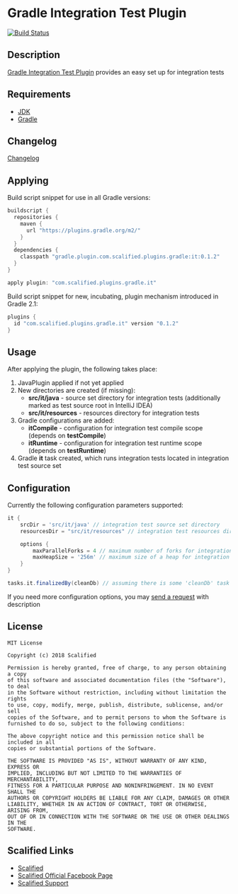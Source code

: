 # Gradle Integration Test Plugin

[![Build Status](https://travis-ci.org/Scalified/gradle-it-plugin.svg)](https://travis-ci.org/Scalified/gradle-it-plugin)

## Description

[Gradle Integration Test Plugin](https://plugins.gradle.org/plugin/com.scalified.plugins.gradle.it) provides an easy set up for integration tests

## Requirements

* [JDK](http://www.oracle.com/technetwork/java/javase/downloads/index.html)
* [Gradle](https://gradle.org/)

## Changelog

[Changelog](CHANGELOG.md)

## Applying

Build script snippet for use in all Gradle versions:

```gradle
buildscript {
  repositories {
    maven {
      url "https://plugins.gradle.org/m2/"
    }
  }
  dependencies {
    classpath "gradle.plugin.com.scalified.plugins.gradle:it:0.1.2"
  }
}

apply plugin: "com.scalified.plugins.gradle.it"
```

Build script snippet for new, incubating, plugin mechanism introduced in Gradle 2.1:

```gradle
plugins {
  id "com.scalified.plugins.gradle.it" version "0.1.2"
}
```

## Usage

After applying the plugin, the following takes place:

1. JavaPlugin applied if not yet applied
2. New directories are created (if missing):
    * **src/it/java** - source set directory for integration tests (additionally marked as test source root in IntelliJ IDEA)
    * **src/it/resources** - resources directory for integration tests
3. Gradle configurations are added:
    * **itCompile** - configuration for integration test compile scope (depends on **testCompile**)
    * **itRuntime** - configuration for integration test runtime scope (depends on **testRuntime**)
4. Gradle **it** task created, which runs integration tests located in integration test source set

## Configuration

Currently the following configuration parameters supported:

```gradle
it {
    srcDir = 'src/it/java' // integration test source set directory
    resourcesDir = "src/it/resources" // integration test resources directory

    options {
        maxParallelForks = 4 // maximum number of forks for integration tests execution
        maxHeapSize = '256m' // maximum size of a heap for integration tests execution
    }
}

tasks.it.finalizedBy(cleanDb) // assuming there is some 'cleanDb' task
```

If you need more configuration options, you may <a href="mailto:info@scalified.com?subject=[Gradle Integration Test Plugin]: Proposals And Suggestions">send a request</a> with description

## License

```
MIT License

Copyright (c) 2018 Scalified

Permission is hereby granted, free of charge, to any person obtaining a copy
of this software and associated documentation files (the "Software"), to deal
in the Software without restriction, including without limitation the rights
to use, copy, modify, merge, publish, distribute, sublicense, and/or sell
copies of the Software, and to permit persons to whom the Software is
furnished to do so, subject to the following conditions:

The above copyright notice and this permission notice shall be included in all
copies or substantial portions of the Software.

THE SOFTWARE IS PROVIDED "AS IS", WITHOUT WARRANTY OF ANY KIND, EXPRESS OR
IMPLIED, INCLUDING BUT NOT LIMITED TO THE WARRANTIES OF MERCHANTABILITY,
FITNESS FOR A PARTICULAR PURPOSE AND NONINFRINGEMENT. IN NO EVENT SHALL THE
AUTHORS OR COPYRIGHT HOLDERS BE LIABLE FOR ANY CLAIM, DAMAGES OR OTHER
LIABILITY, WHETHER IN AN ACTION OF CONTRACT, TORT OR OTHERWISE, ARISING FROM,
OUT OF OR IN CONNECTION WITH THE SOFTWARE OR THE USE OR OTHER DEALINGS IN THE
SOFTWARE.
```

## Scalified Links

* [Scalified](http://www.scalified.com)
* [Scalified Official Facebook Page](https://www.facebook.com/scalified)
* <a href="mailto:info@scalified.com?subject=[Gradle Integration Test Plugin]: Proposals And Suggestions">Scalified Support</a>
